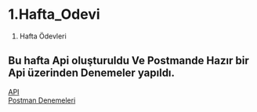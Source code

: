 # 1.Hafta_Odevi
1. Hafta Ödevleri


## Bu hafta Api oluşturuldu Ve Postmande Hazır bir Api üzerinden Denemeler yapıldı.
[API](https://github.com/Todeb-Net-Bootcamp/odev-1-musauyumaz/tree/main/TodebWebApi)  
[Postman Denemeleri](https://github.com/Todeb-Net-Bootcamp/odev-1-musauyumaz/blob/main/patikadev.egitim.postman_collection.json)
